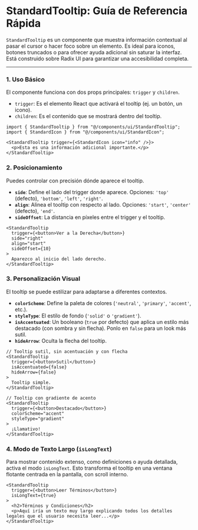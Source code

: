 # StandardTooltip: Guía de Referencia Rápida

`StandardTooltip` es un componente que muestra información contextual al pasar el cursor o hacer foco sobre un elemento. Es ideal para iconos, botones truncados o para ofrecer ayuda adicional sin saturar la interfaz. Está construido sobre Radix UI para garantizar una accesibilidad completa.

---

### 1. Uso Básico

El componente funciona con dos props principales: `trigger` y `children`.

-   `trigger`: Es el elemento React que activará el tooltip (ej. un botón, un icono).
-   `children`: Es el contenido que se mostrará dentro del tooltip.

```tsx
import { StandardTooltip } from "@/components/ui/StandardTooltip";
import { StandardIcon } from "@/components/ui/StandardIcon";

<StandardTooltip trigger={<StandardIcon icon="info" />}>
  <p>Esta es una información adicional importante.</p>
</StandardTooltip>
```

### 2. Posicionamiento

Puedes controlar con precisión dónde aparece el tooltip.

-   **`side`**: Define el lado del trigger donde aparece. Opciones: `'top'` (defecto), `'bottom'`, `'left'`, `'right'`.
-   **`align`**: Alinea el tooltip con respecto al lado. Opciones: `'start'`, `'center'` (defecto), `'end'`.
-   **`sideOffset`**: La distancia en píxeles entre el trigger y el tooltip.

```tsx
<StandardTooltip 
  trigger={<button>Ver a la Derecha</button>}
  side="right"
  align="start"
  sideOffset={10}
>
  Aparezco al inicio del lado derecho.
</StandardTooltip>
```

### 3. Personalización Visual

El tooltip se puede estilizar para adaptarse a diferentes contextos.

-   **`colorScheme`**: Define la paleta de colores (`'neutral'`, `'primary'`, `'accent'`, etc.).
-   **`styleType`**: El estilo de fondo (`'solid'` o `'gradient'`).
-   **`isAccentuated`**: Un booleano (`true` por defecto) que aplica un estilo más destacado (con sombra y sin flecha). Ponlo en `false` para un look más sutil.
-   **`hideArrow`**: Oculta la flecha del tooltip.

```tsx
// Tooltip sutil, sin acentuación y con flecha
<StandardTooltip 
  trigger={<button>Sutil</button>}
  isAccentuated={false}
  hideArrow={false}
>
  Tooltip simple.
</StandardTooltip>

// Tooltip con gradiente de acento
<StandardTooltip 
  trigger={<button>Destacado</button>}
  colorScheme="accent"
  styleType="gradient"
>
  ¡Llamativo!
</StandardTooltip>
```

### 4. Modo de Texto Largo (`isLongText`)

Para mostrar contenido extenso, como definiciones o ayuda detallada, activa el modo `isLongText`. Esto transforma el tooltip en una ventana flotante centrada en la pantalla, con scroll interno.

```tsx
<StandardTooltip 
  trigger={<button>Leer Términos</button>}
  isLongText={true}
>
  <h2>Términos y Condiciones</h2>
  <p>Aquí iría un texto muy largo explicando todos los detalles legales que el usuario necesita leer...</p>
</StandardTooltip>
```
